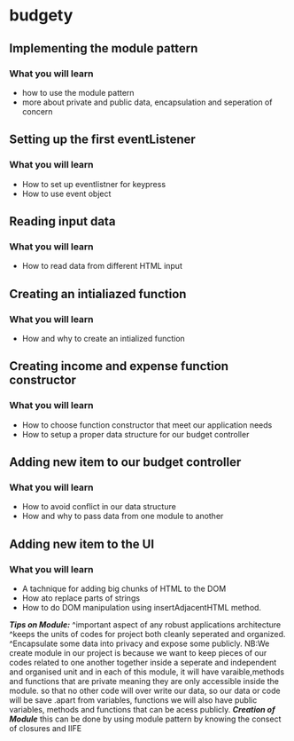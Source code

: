 # budgety
## Implementing the module pattern
### What you will learn 
- how to use the module pattern
- more about private and public data, encapsulation and seperation of concern 
## Setting up the first eventListener
### What you will learn 
- How to set up eventlistner for keypress
- How to use event object 
## Reading input data
### What you will learn 
- How to read data from different HTML input

## Creating an intialiazed function
### What you will learn 
- How and why to create an intialized function

## Creating income and expense function constructor
### What you will learn 
- How to choose function constructor that meet our application needs
- How to setup a  proper data structure for our budget controller
## Adding new item to our budget controller
### What you will learn 
- How to avoid conflict in our data structure
- How and why to pass data from one module to another
## Adding new item to the UI
### What you will learn 
- A tachnique for adding big chunks of HTML to the DOM
- How ato replace parts of strings 
- How to do DOM manipulation using insertAdjacentHTML method.


*********************Tips on Module:*********************
^important aspect of any robust applications architecture
^keeps the units of codes for project both cleanly seperated and organized.
^Encapsulate some data into privacy and expose some publicly.
NB:We create module in our project is because we want to keep pieces of our codes related to one another together inside a seperate and independent and organised unit and in each of this module, it will have varaible,methods and functions that are private meaning they are only accessible inside the module. so that no other code will over write our data, so our data or code will be save .apart from variables, functions we will also have public variables, methods and functions that can be acess publicly.
*********************Creation of Module*********************
this can be done by using module pattern by knowing the consect of closures and IIFE


